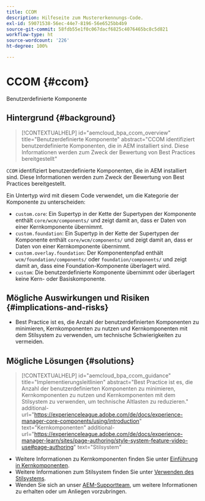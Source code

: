 ```yaml
---
title: CCOM
description: Hilfeseite zum Mustererkennungs-Code.
exl-id: 59071538-56ec-44e7-8196-56e6525bb4b9
source-git-commit: 58fdb55e1f0c067dacf6825c4076465bc8c5d821
workflow-type: ht
source-wordcount: '226'
ht-degree: 100%

---
```


# CCOM {#ccom}

Benutzerdefinierte Komponente

## Hintergrund {#background}

>[!CONTEXTUALHELP]
>id="aemcloud_bpa_ccom_overview"
>title="Benutzerdefinierte Komponente"
>abstract="CCOM identifiziert benutzerdefinierte Komponenten, die in AEM installiert sind. Diese Informationen werden zum Zweck der Bewertung von Best Practices bereitgestellt"

`CCOM` identifiziert benutzerdefinierte Komponenten, die in AEM installiert sind. Diese Informationen werden zum Zweck der Bewertung von Best Practices bereitgestellt.

Ein Untertyp wird mit diesem Code verwendet, um die Kategorie der Komponente zu unterscheiden:

* `custom.core`: Ein Supertyp in der Kette der Supertypen der Komponente enthält `core/wcm/components/` und zeigt damit an, dass er Daten von einer Kernkomponente übernimmt.
* `custom.foundation`: Ein Supertyp in der Kette der Supertypen der Komponente enthält `core/wcm/components/` und zeigt damit an, dass er Daten von einer Kernkomponente übernimmt.
* `custom.overlay.foundation`: Der Komponentenpfad enthält `wcm/foundation/components/` oder `foundation/components/` und zeigt damit an, dass eine Foundation-Komponente überlagert wird.
* `custom`: Die benutzerdefinierte Komponente übernimmt oder überlagert keine Kern- oder Basiskomponente.

## Mögliche Auswirkungen und Risiken {#implications-and-risks}

* Best Practice ist es, die Anzahl der benutzerdefinierten Komponenten zu minimieren, Kernkomponenten zu nutzen und Kernkomponenten mit dem Stilsystem zu verwenden, um technische Schwierigkeiten zu vermeiden.

## Mögliche Lösungen {#solutions}

>[!CONTEXTUALHELP]
>id="aemcloud_bpa_ccom_guidance"
>title="Implementierungsleitlinien"
>abstract="Best Practice ist es, die Anzahl der benutzerdefinierten Komponenten zu minimieren, Kernkomponenten zu nutzen und Kernkomponenten mit dem Stilsystem zu verwenden, um technische Altlasten zu reduzieren."
>additional-url="https://experienceleague.adobe.com/de/docs/experience-manager-core-components/using/introduction" text="Kernkomponenten"
>additional-url="https://experienceleague.adobe.com/de/docs/experience-manager-learn/sites/page-authoring/style-system-feature-video-use#page-authoring" text="Stilsystem"

* Weitere Informationen zu Kernkomponenten finden Sie unter [Einführung in Kernkomponenten](https://experienceleague.adobe.com/de/docs/experience-manager-core-components/using/introduction).
* Weitere Informationen zum Stilsystem finden Sie unter [Verwenden des Stilsystems](https://experienceleague.adobe.com/de/docs/experience-manager-learn/sites/page-authoring/style-system-feature-video-use#page-authoring).
* Wenden Sie sich an unser [AEM-Supportteam](https://helpx.adobe.com/de/enterprise/using/support-for-experience-cloud.html), um weitere Informationen zu erhalten oder um Anliegen vorzubringen.

